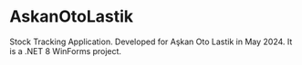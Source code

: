 # AskanOtoLastik

Stock Tracking Application. Developed for Aşkan Oto Lastik in May 2024. 
It is a .NET 8 WinForms project.